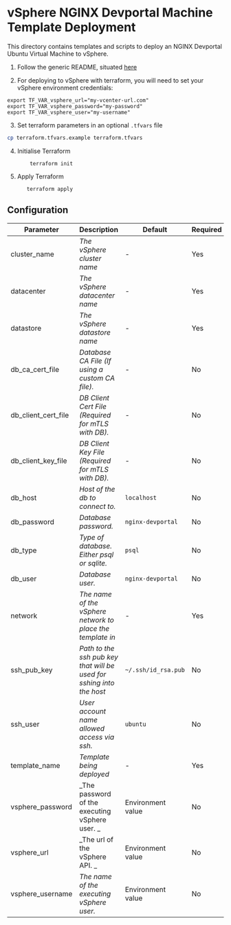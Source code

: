 # vSphere NGINX Devportal Machine Template Deployment

This directory contains templates and scripts to deploy an NGINX Devportal Ubuntu Virtual Machine to vSphere.

1. Follow the generic README, situated [here](../../README.md)

2. For deploying to vSphere with terraform, you will need to set your vSphere environment credentials:

```
export TF_VAR_vsphere_url="my-vcenter-url.com"
export TF_VAR_vsphere_password="my-password"
export TF_VAR_vsphere_user="my-username"
```

3. Set terraform parameters in an optional `.tfvars` file

```bash
cp terraform.tfvars.example terraform.tfvars
```

4. Initialise Terraform

   ```
       terraform init
   ```

5. Apply Terraform
   ```
      terraform apply
   ```

## Configuration

| Parameter           | Description                                                          | Default             | Required |
| ------------------- | -------------------------------------------------------------------- | ------------------- | -------- |
| cluster_name        | _The vSphere cluster name_                                           | -                   | Yes      |
| datacenter          | _The vSphere datacenter name_                                        | -                   | Yes      |
| datastore           | _The vSphere datastore name_                                         | -                   | Yes      |
| db_ca_cert_file     | _Database CA File (If using a custom CA file)._                      | -                   | No       |
| db_client_cert_file | _DB Client Cert File (Required for mTLS with DB)._                   | -                   | No       |
| db_client_key_file  | _DB Client Key File (Required for mTLS with DB)._                    | -                   | No       |
| db_host             | _Host of the db to connect to._                                      | `localhost`         | No       |
| db_password         | _Database password._                                                 | `nginx-devportal`   | No       |
| db_type             | _Type of database. Either psql or sqlite._                           | `psql`              | No       |
| db_user             | _Database user._                                                     | `nginx-devportal`   | No       |
| network             | _The name of the vSphere network to place the template in_           | -                   | Yes      |
| ssh_pub_key         | _Path to the ssh pub key that will be used for sshing into the host_ | `~/.ssh/id_rsa.pub` | No       |
| ssh_user            | _User account name allowed access via ssh._                          | `ubuntu`            | No       |
| template_name       | _Template being deployed_                                            | -                   | Yes      |
| vsphere_password    | _The password of the executing vSphere user. _                       | Environment value   | No       |
| vsphere_url         | _The url of the vSphere API. _                                       | Environment value   | No       |
| vsphere_username    | _The name of the executing vSphere user._                            | Environment value   | No       |
